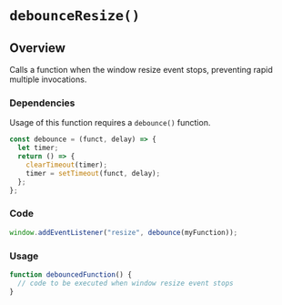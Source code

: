 # `debounceResize()`

## Overview

Calls a function when the window resize event stops, preventing rapid multiple invocations.

### Dependencies

Usage of this function requires a `debounce()` function.

```js
const debounce = (funct, delay) => {
  let timer;
  return () => {
    clearTimeout(timer);
    timer = setTimeout(funct, delay);
  };
};
```

### Code

```js
window.addEventListener("resize", debounce(myFunction));
```

### Usage

```js
function debouncedFunction() {
  // code to be executed when window resize event stops
}
```
